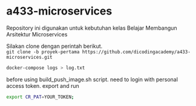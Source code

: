 # a433-microservices
Repository ini digunakan untuk kebutuhan kelas Belajar Membangun Arsitektur Microservices

Silakan clone dengan perintah berikut.<br>
`git clone -b proyek-pertama https://github.com/dicodingacademy/a433-microservices.git`


```bash
docker-compose logs > log.txt 
```

before using build_push_image.sh script. need to login with personal access token. export and run
```bash
export CR_PAT=YOUR_TOKEN; 
```